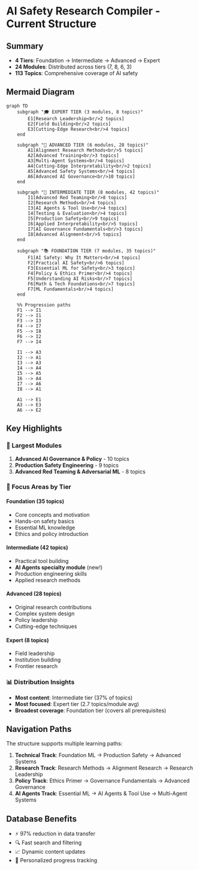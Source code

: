 # AI Safety Research Compiler - Current Structure

## Summary
- **4 Tiers**: Foundation → Intermediate → Advanced → Expert
- **24 Modules**: Distributed across tiers (7, 8, 6, 3)
- **113 Topics**: Comprehensive coverage of AI safety

## Mermaid Diagram

```mermaid
graph TD
    subgraph "🎓 EXPERT TIER (3 modules, 8 topics)"
        E1[Research Leadership<br/>2 topics]
        E2[Field Building<br/>2 topics]
        E3[Cutting-Edge Research<br/>4 topics]
    end
    
    subgraph "🚀 ADVANCED TIER (6 modules, 28 topics)"
        A1[Alignment Research Methods<br/>5 topics]
        A2[Advanced Training<br/>3 topics]
        A3[Multi-Agent Systems<br/>4 topics]
        A4[Cutting-Edge Interpretability<br/>2 topics]
        A5[Advanced Safety Systems<br/>4 topics]
        A6[Advanced AI Governance<br/>10 topics]
    end
    
    subgraph "🔧 INTERMEDIATE TIER (8 modules, 42 topics)"
        I1[Advanced Red Teaming<br/>8 topics]
        I2[Research Methods<br/>4 topics]
        I3[AI Agents & Tool Use<br/>4 topics]
        I4[Testing & Evaluation<br/>4 topics]
        I5[Production Safety<br/>9 topics]
        I6[Applied Interpretability<br/>5 topics]
        I7[AI Governance Fundamentals<br/>3 topics]
        I8[Advanced Alignment<br/>5 topics]
    end
    
    subgraph "📚 FOUNDATION TIER (7 modules, 35 topics)"
        F1[AI Safety: Why It Matters<br/>4 topics]
        F2[Practical AI Safety<br/>6 topics]
        F3[Essential ML for Safety<br/>3 topics]
        F4[Policy & Ethics Primer<br/>4 topics]
        F5[Understanding AI Risks<br/>7 topics]
        F6[Math & Tech Foundations<br/>7 topics]
        F7[ML Fundamentals<br/>4 topics]
    end
    
    %% Progression paths
    F1 --> I1
    F2 --> I1
    F3 --> I3
    F4 --> I7
    F5 --> I8
    F6 --> I2
    F7 --> I4
    
    I1 --> A3
    I2 --> A1
    I3 --> A3
    I4 --> A4
    I5 --> A5
    I6 --> A4
    I7 --> A6
    I8 --> A1
    
    A1 --> E1
    A3 --> E3
    A6 --> E2
```

## Key Highlights

### 🌟 Largest Modules
1. **Advanced AI Governance & Policy** - 10 topics
2. **Production Safety Engineering** - 9 topics  
3. **Advanced Red Teaming & Adversarial ML** - 8 topics

### 🎯 Focus Areas by Tier

#### Foundation (35 topics)
- Core concepts and motivation
- Hands-on safety basics
- Essential ML knowledge
- Ethics and policy introduction

#### Intermediate (42 topics) 
- Practical tool building
- **AI Agents specialty module** (new!)
- Production engineering skills
- Applied research methods

#### Advanced (28 topics)
- Original research contributions
- Complex system design
- Policy leadership
- Cutting-edge techniques

#### Expert (8 topics)
- Field leadership
- Institution building
- Frontier research

### 📊 Distribution Insights
- **Most content**: Intermediate tier (37% of topics)
- **Most focused**: Expert tier (2.7 topics/module avg)
- **Broadest coverage**: Foundation tier (covers all prerequisites)

## Navigation Paths

The structure supports multiple learning paths:

1. **Technical Track**: Foundation ML → Production Safety → Advanced Systems
2. **Research Track**: Research Methods → Alignment Research → Research Leadership
3. **Policy Track**: Ethics Primer → Governance Fundamentals → Advanced Governance
4. **AI Agents Track**: Essential ML → AI Agents & Tool Use → Multi-Agent Systems

## Database Benefits
- ⚡ 97% reduction in data transfer
- 🔍 Fast search and filtering
- 📈 Dynamic content updates
- 🎯 Personalized progress tracking